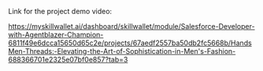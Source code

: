 Link for the project demo video:

https://myskillwallet.ai/dashboard/skillwallet/module/Salesforce-Developer-with-Agentblazer-Champion-6811f49e6dcca15650d65c2e/projects/67aedf2557ba50db2fc5668b/HandsMen-Threads:-Elevating-the-Art-of-Sophistication-in-Men's-Fashion-688366701e2325e07bf0e857?tab=3
